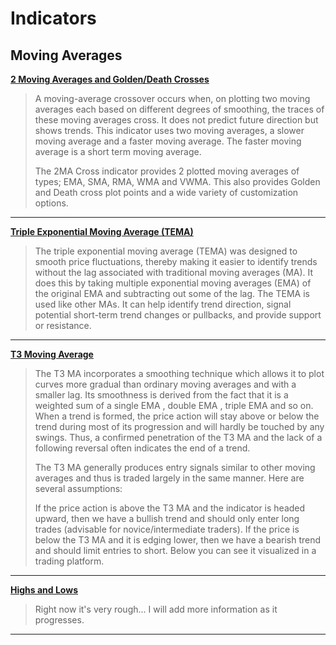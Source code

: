 # Indicators

## Moving Averages

**[2 Moving Averages and Golden/Death Crosses](https://github.com/PirateCrypto/TradingView/blob/main/Indicators/%5BPirate%5D%202MA%20Cross.pine)**
>A moving-average crossover occurs when, on plotting two moving averages each based on different degrees of smoothing, the traces of these moving averages cross. It does not predict future direction but shows trends. This indicator uses two moving averages, a slower moving average and a faster moving average. The faster moving average is a short term moving average.
>
>The 2MA Cross indicator provides 2 plotted moving averages of types; EMA, SMA, RMA, WMA and VWMA. This also provides Golden and Death cross plot points and a wide variety of customization options.

---

**[Triple Exponential Moving Average (TEMA)](https://github.com/PirateCrypto/TradingView/blob/main/Indicators/%5BPirate%5D%20Triple%20EMA.pine)**
>The triple exponential moving average (TEMA) was designed to smooth price fluctuations, thereby making it easier to identify trends without the lag associated with traditional moving averages (MA). It does this by taking multiple exponential moving averages (EMA) of the original EMA and subtracting out some of the lag. The TEMA is used like other MAs. It can help identify trend direction, signal potential short-term trend changes or pullbacks, and provide support or resistance.

---

**[T3 Moving Average](https://github.com/PirateCrypto/TradingView/blob/main/Indicators/%5BPirate%5D%20T3%20MA.pine)**
>The T3 MA incorporates a smoothing technique which allows it to plot curves more gradual than ordinary moving averages and with a smaller lag. Its smoothness is derived from the fact that it is a weighted sum of a single EMA , double EMA , triple EMA and so on. When a trend is formed, the price action will stay above or below the trend during most of its progression and will hardly be touched by any swings. Thus, a confirmed penetration of the T3 MA and the lack of a following reversal often indicates the end of a trend.
>
>The T3 MA generally produces entry signals similar to other moving averages and thus is traded largely in the same manner. Here are several assumptions:
>
>If the price action is above the T3 MA and the indicator is headed upward, then we have a bullish trend and should only enter long trades (advisable for novice/intermediate traders). If the price is below the T3 MA and it is edging lower, then we have a bearish trend and should limit entries to short. Below you can see it visualized in a trading platform.

---

**[Highs and Lows](https://github.com/PirateCrypto/TradingView/blob/main/Indicators/%5BPirate%5D%20Highs%20and%20Lows.pine)**
> Right now it's very rough... I will add more information as it progresses.

---
